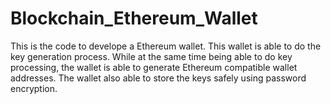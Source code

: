 # Blockchain_Ethereum_Wallet
This is the code to develope a Ethereum wallet. This wallet is able to do the key generation process. While at the same time being able to do key processing, the wallet is able to generate Ethereum compatible wallet addresses. The wallet also able to store the keys safely using password encryption.
